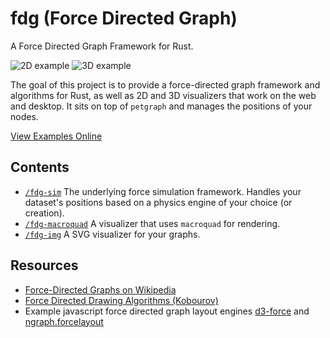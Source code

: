 # fdg (Force Directed Graph)
A Force Directed Graph Framework for Rust.

![2D example](https://raw.githubusercontent.com/grantshandy/fdg/main/fdg-macroquad/screenshots/screenshot-2D.png)
![3D example](https://raw.githubusercontent.com/grantshandy/fdg/main/fdg-macroquad/screenshots/screenshot-3D.png)

The goal of this project is to provide a force-directed graph framework and algorithms for Rust, as well as 2D and 3D visualizers that work on the web and desktop. It sits on top of `petgraph` and manages the positions of your nodes.

[View Examples Online](https://grantshandy.github.io/fdg)

## Contents
- [`/fdg-sim`](./fdg-sim/) The underlying force simulation framework. Handles your dataset's positions based on a physics engine of your choice (or creation).
- [`/fdg-macroquad`](./fdg-macroquad/) A visualizer that uses `macroquad` for rendering.
- [`/fdg-img`](./fdg-img/) A SVG visualizer for your graphs.

## Resources
- [Force-Directed Graphs on Wikipedia](https://en.wikipedia.org/wiki/Force-directed_graph_drawing)
- [Force Directed Drawing Algorithms (Kobourov)](https://cs.brown.edu/people/rtamassi/gdhandbook/chapters/force-directed.pdf)
- Example javascript force directed graph layout engines [d3-force](https://github.com/d3/d3-force) and [ngraph.forcelayout](https://github.com/anvaka/ngraph.forcelayout)
